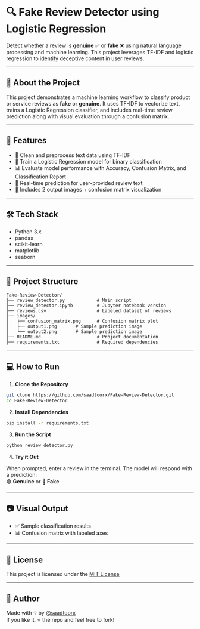 # 🔍 Fake Review Detector using Logistic Regression

Detect whether a review is **genuine** ✅ or **fake** ❌ using natural language processing and machine learning. This project leverages TF-IDF and logistic regression to identify deceptive content in user reviews.

---

## 🧠 About the Project

This project demonstrates a machine learning workflow to classify product or service reviews as **fake** or **genuine**. It uses TF-IDF to vectorize text, trains a Logistic Regression classifier, and includes real-time review prediction along with visual evaluation through a confusion matrix.

---

## 🚀 Features

- 🧹 Clean and preprocess text data using TF-IDF
- 🤖 Train a Logistic Regression model for binary classification
- 📊 Evaluate model performance with Accuracy, Confusion Matrix, and Classification Report
- 💬 Real-time prediction for user-provided review text
- 📸 Includes 2 output images + confusion matrix visualization

---

## 🛠️ Tech Stack

- Python 3.x  
- pandas  
- scikit-learn  
- matplotlib  
- seaborn  

---

## 📁 Project Structure

```
Fake-Review-Detector/
├── review_detector.py            # Main script
├── review_detector.ipynb         # Jupyter notebook version
├── reviews.csv                   # Labeled dataset of reviews
├── images/
│   ├── confusion_matrix.png      # Confusion matrix plot
│   ├── output1.png       # Sample prediction image
│   └── output2.png       # Sample prediction image
├── README.md                     # Project documentation
├── requirements.txt              # Required dependencies

```

---

## 💻 How to Run

1. **Clone the Repository**

```bash
git clone https://github.com/saadtoorx/Fake-Review-Detector.git
cd Fake-Review-Detector
```

2. **Install Dependencies**

```bash
pip install -r requirements.txt
```

3. **Run the Script**

```bash
python review_detector.py
```

4. **Try it Out**

When prompted, enter a review in the terminal. The model will respond with a prediction:  
🟢 **Genuine** or 🔴 **Fake**

---

## 📷 Visual Output

- ✅ Sample classification results  
- 📊 Confusion matrix with labeled axes

---

## 🧾 License

This project is licensed under the [MIT License](LICENSE)

---

## 👤 Author

Made with 💡 by [@saadtoorx](https://github.com/saadtoorx)  
If you like it, ⭐ the repo and feel free to fork!

